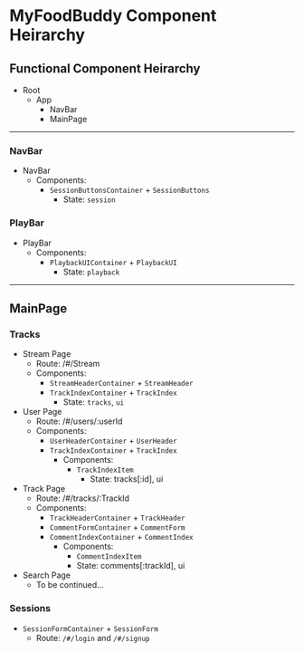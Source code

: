 # MyFoodBuddy Component Heirarchy

## Functional Component Heirarchy
* Root
  * App
    * NavBar
    * MainPage

---------

### NavBar
* NavBar
  * Components:
    * ```SessionButtonsContainer``` + ```SessionButtons```
      * State: ```session```

### PlayBar
* PlayBar
  * Components:
    * ```PlaybackUIContainer``` + ```PlaybackUI```
      * State: ```playback```

--------

## MainPage

### Tracks
* Stream Page
  * Route: /#/Stream
  * Components:
    * ```StreamHeaderContainer``` + ```StreamHeader```
    * ```TrackIndexContainer``` + ```TrackIndex```
      * State: ```tracks```, ```ui```
* User Page
  * Route: /#/users/:userId
  * Components:
    * ```UserHeaderContainer``` + ```UserHeader```
    * ```TrackIndexContainer``` + ```TrackIndex```
      * Components:
        * ```TrackIndexItem```
          * State: tracks[:id], ui
* Track Page
  * Route: /#/tracks/:TrackId
  * Components:
    * ```TrackHeaderContainer``` + ```TrackHeader```
    * ```CommentFormContainer``` + ```CommentForm```
    * ```CommentIndexContainer``` + ```CommentIndex```
      * Components:
        * ```CommentIndexItem```
        * State: comments[:trackId], ui
* Search Page
  * To be continued...

### Sessions
* ```SessionFormContainer``` + ```SessionForm```
  * Route: ```/#/login``` and ```/#/signup```
